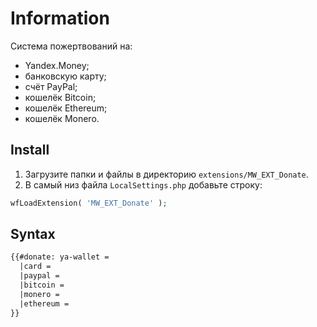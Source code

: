 # Information

Система пожертвований на:

- Yandex.Money;
- банковскую карту;
- счёт PayPal;
- кошелёк Bitcoin;
- кошелёк Ethereum;
- кошелёк Monero.

## Install

1. Загрузите папки и файлы в директорию `extensions/MW_EXT_Donate`.
2. В самый низ файла `LocalSettings.php` добавьте строку:

```php
wfLoadExtension( 'MW_EXT_Donate' );
```

## Syntax

```html
{{#donate: ya-wallet =
  |card =
  |paypal =
  |bitcoin =
  |monero =
  |ethereum =
}}
```

